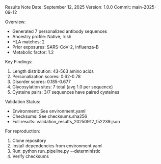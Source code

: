 Results Note
Date: September 12, 2025
Version: 1.0.0
Commit: main-2025-09-12

Overview:
- Generated 7 personalized antibody sequences
- Ancestry profile: Native, Irish
- HLA matches: 2
- Prior exposures: SARS-CoV-2, Influenza-B
- Metabolic factor: 1.2

Key Findings:
1. Length distribution: 43-563 amino acids
2. Personalization scores: 0.62-0.78
3. Disorder scores: 0.185-0.677
4. Glycosylation sites: 7 total (avg 1.0 per sequence)
5. Cysteine pairs: 3/7 sequences have paired cysteines

Validation Status:
- Environment: See environment.yaml
- Checksums: See checksums.sha256
- Full results: validation_results_20250912_152239.json

For reproduction:
1. Clone repository
2. Install dependencies from environment.yaml
3. Run: python run_pipeline.py --deterministic
4. Verify checksums